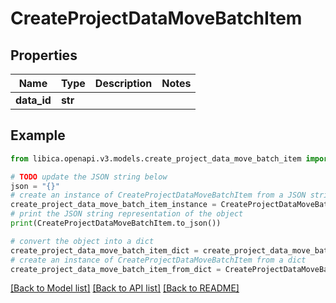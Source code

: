# CreateProjectDataMoveBatchItem


## Properties

Name | Type | Description | Notes
------------ | ------------- | ------------- | -------------
**data_id** | **str** |  | 

## Example

```python
from libica.openapi.v3.models.create_project_data_move_batch_item import CreateProjectDataMoveBatchItem

# TODO update the JSON string below
json = "{}"
# create an instance of CreateProjectDataMoveBatchItem from a JSON string
create_project_data_move_batch_item_instance = CreateProjectDataMoveBatchItem.from_json(json)
# print the JSON string representation of the object
print(CreateProjectDataMoveBatchItem.to_json())

# convert the object into a dict
create_project_data_move_batch_item_dict = create_project_data_move_batch_item_instance.to_dict()
# create an instance of CreateProjectDataMoveBatchItem from a dict
create_project_data_move_batch_item_from_dict = CreateProjectDataMoveBatchItem.from_dict(create_project_data_move_batch_item_dict)
```
[[Back to Model list]](../README.md#documentation-for-models) [[Back to API list]](../README.md#documentation-for-api-endpoints) [[Back to README]](../README.md)


